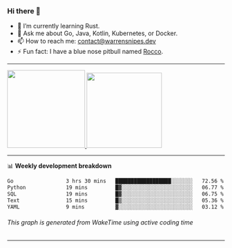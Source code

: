 ### Hi there 👋

- 🌱 I’m currently learning Rust.
- 💬 Ask me about Go, Java, Kotlin, Kubernetes, or Docker.
- 📫 How to reach me: contact@warrensnipes.dev
- ⚡ Fun fact: I have a blue nose pitbull named [Rocco](https://i.imgur.com/iLsSCKu.jpg).

-------


<a href="https://github.com/LockedThread/LockedThread">
  <img height="180em" src="https://github-readme-stats.vercel.app/api?username=LockedThread&theme=transparent&bg_color=00000000&show_icons=true&count_private=true" />
  <img height="174em" src="https://github-readme-stats.vercel.app/api/top-langs?username=LockedThread&theme=transparent&layout=compact&hide_progress=true&bg_color=00000000" />
  </a>

-------

📊 **Weekly development breakdown**
<!--START_SECTION:waka-->

```txt
Go                 3 hrs 30 mins   ██████████████████░░░░░░░   72.56 %
Python             19 mins         █▓░░░░░░░░░░░░░░░░░░░░░░░   06.77 %
SQL                19 mins         █▓░░░░░░░░░░░░░░░░░░░░░░░   06.75 %
Text               15 mins         █▒░░░░░░░░░░░░░░░░░░░░░░░   05.36 %
YAML               9 mins          ▓░░░░░░░░░░░░░░░░░░░░░░░░   03.12 %
```

<!--END_SECTION:waka-->
###### *This graph is generated from WakeTime using active coding time*
-------

